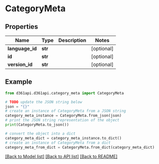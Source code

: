 # CategoryMeta


## Properties

Name | Type | Description | Notes
------------ | ------------- | ------------- | -------------
**language_id** | **str** |  | [optional] 
**id** | **str** |  | [optional] 
**version_id** | **str** |  | [optional] 

## Example

```python
from d361api.d361api.category_meta import CategoryMeta

# TODO update the JSON string below
json = "{}"
# create an instance of CategoryMeta from a JSON string
category_meta_instance = CategoryMeta.from_json(json)
# print the JSON string representation of the object
print(CategoryMeta.to_json())

# convert the object into a dict
category_meta_dict = category_meta_instance.to_dict()
# create an instance of CategoryMeta from a dict
category_meta_from_dict = CategoryMeta.from_dict(category_meta_dict)
```
[[Back to Model list]](../README.md#documentation-for-models) [[Back to API list]](../README.md#documentation-for-api-endpoints) [[Back to README]](../README.md)


